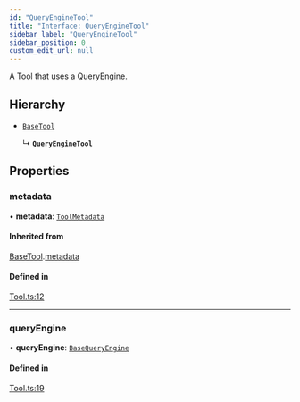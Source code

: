 ```yaml
---
id: "QueryEngineTool"
title: "Interface: QueryEngineTool"
sidebar_label: "QueryEngineTool"
sidebar_position: 0
custom_edit_url: null
---
```


A Tool that uses a QueryEngine.

## Hierarchy

- [`BaseTool`](BaseTool.md)

  ↳ **`QueryEngineTool`**

## Properties

### metadata

• **metadata**: [`ToolMetadata`](ToolMetadata.md)

#### Inherited from

[BaseTool](BaseTool.md).[metadata](BaseTool.md#metadata)

#### Defined in

[Tool.ts:12](https://github.com/run-llama/LlamaIndexTS/blob/68bdaaa/packages/core/src/Tool.ts#L12)

___

### queryEngine

• **queryEngine**: [`BaseQueryEngine`](BaseQueryEngine.md)

#### Defined in

[Tool.ts:19](https://github.com/run-llama/LlamaIndexTS/blob/68bdaaa/packages/core/src/Tool.ts#L19)
